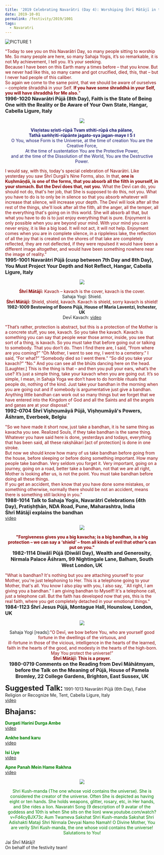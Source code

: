 ```yaml
---
title: '2019 Celebrating Navarātri (Day 4): Worshiping Śhrī Mātājī in the form of Śhrī Kuṣhmāṇḍa'
date: 2019-10-01
permalink: /festivity/2019/1001
tags:
  - Navaratri
---
```


![PICTURE 1](/images/image1.png)

<p>
<font color="DarkRed">"Today to see you on this Navarātri Day, so many people sitting to worship Me. So many people are here, so many Sahaja Yogis, it’s so remarkable, it is not My achievement, I tell you. It’s your seeking.<br>
Because I have been on this Earth many a times before – that you know. But we never had like this, so many came and got crucified, died, this, that – but I never had people of this caliber.<br>
So again we come to the same point, that we should be aware of ourselves – complete śhraddhā in your Self. <b>If you have some śhraddhā in your Self, you will have śhraddhā for Me also.</b>"</font><br>
<font size="+0"><b>1996-1020 Navarātri Pūjā (8th Day), Faith is the State of Being One with the Reality or Be Aware of Your Own State, Hangar, Cabella Ligure, Italy</b></font><br>
</p>

<div style="text-align: center"><img src="/images/image176.png" /></div>

<p style="text-align:center;">
<font color="MidNightBlue"><b>Visṛistau sṛisti-rūpā Tvam sthiti-rūpā cha pālane,<br>
Tathā saṁhṛiti-rūpānte jagato-sya jagan-maye ǁ 5 ǁ</b><br>
O You, whose Form is the Universe, at the time of creation You are the Creative Force,<br>
At the time of sustentation You are the Protective Power,<br> 
and at the time of the Dissolution of the World, You are the Destructive Power.</font><br>
</p>

<p>
<font color="DarkRed">I would say, with this, today's special celebration of Navarātri. Like yesterday you saw Śhrī Durgā's Nine Forms, also. In that, <b>one is Kuṣhmāṇḍā, is one of the forms, that you absorb all the filth in yourself, in your stomach. But the Devī does that, not you.</b> What the Devī can do, you should not do, that's her job, that She is supposed to do this, not you. What you have to do is to only be in silence so that you absorb whatever will increase that silence, will increase your depth. The Devī will look after all the rest of the things, she'll look after all the filth, all the anger, all the temper, all the everything that's going on in this world. She will absorb all that, but what you have to do is to just enjoy everything that is pure. Enjoyment is only possible when you are beyond your mind. With your mind you can never enjoy, it is like a big load. It will not act, it will not help. Enjoyment comes when you are in complete silence, in a rippleless lake, the reflection of all the joy that is created on the shores of that lake are completely reflected, they are not deflected, if they were repulsed it would have been a different image altogether, and would have been something nowhere near the image of reality."</font><br>
<font size="+0"><b>1995-1001 Navarātri Pūjā (cusp between 7th Day and 8th Day), You Must Project Your Depth and Not Reflect, Hangar, Cabella Ligure, Italy</b></font>
</p>

<div style="text-align: center"><img src="/images/image177.png" /></div>

<p style="text-align:center;">
<font color="DarkRed"><b>Śhrī Mātājī:</b> Kavach – kavach is the cover, kavach is the cover.</font><br>
Sahaja Yogi: Shield.<br>
<font color="DarkRed"><b>Śhrī Mātājī:</b> Shield, shield, kavach. Kavach is shield, sorry kavach is shield!</font><br>
<b>1982-1009 Bestowing of Boons Pūjā, House of Maria Laventzi, Irchester, UK</b><br>
Devī Kavach: <a href="https://www.youtube.com/embed/XdTzTciM-Hg?hl=en&fs=1"> video</a>
</p>

<p>
<font color="DarkRed">"That’s rather, protection is abstract, but this is a protection of the Mother is a concrete stuff, you see, kavach. So you take the kavach. Kavach is something you can say that people wear those armor, inside, you see that sort of a thing, is kavach. So you must take that before going out or talking to somebody. That you don’t do. Then I find there are, I said, “From where are you coming?” “Oh Mother, I went to see my, I went to a cemetery.” I said, “For what?” “Somebody died so I went there.” “So did you take your kavach?” “No.” And you can see all the bhūts dancing here on the head. [Laughter.]
This is the thing is that – and then you pull your ears, what’s the use? It’s just a simple thing, take your kavach when you are going out. It’s so simple, I mean, in Sahaja Yoga we don’t have to do horrible rituals that people do, nothing of the kind. Just take your bandhan in the morning when you are going out and if somebody is argumentative just give a bandhan. Anything little bandhan can work out so many things but we forget that we have entered into the Kingdom of God and all the Saints and all the angels and gaṇas are at your disposal."</font><br>
<font size="+0"><b>1992-0704 Śhrī Viṣhṇumāyā Pūjā, Viṣhṇumāyā's Powers, Āśhram, Everbeek, Belgiu</b></font>
</p>

<p>
<font color="DarkRed">"So we have made it short now, just take a bandhan, it is he same thing as kavacha you see. Realized Souls, if they take bandhan is the same thing. Whatever you have said here is done, yesterdays and todays, everything that has been said, all these rakṣhākari [act of protection] is done in one stroke.<br>
But now we should know how many of us take bandhan before going from the house, before sleeping or before doing something important. How many people take bandhan. Very seldom you forget it. Very important, going on a journey, going on a road, better take a bandhan, not that we are all right, Mother is looking after us, is not the point. You must take bandhan before doing all these things.<br> 
If you get an accident, then know that you have done some mistakes, or something otherwise, normally there should be not an accident, means there is something still lacking in you."</font><br>
<font size="+0"><b>1988-1014 Talk to Sahaja Yogis, Navarātri Celebrations (4th Day), Pratiṣhṭhān, NDA Road, Pune, Maharashtra, India<br>
Śhrī Mātājī explains the bandhan</b></font><br>
<a href="https://www.youtube.com/watch?v=DkW7L9veu6M">video</a>
</p>

<div style="text-align: center"><img src="/images/image178.png" /></div>

<p style="text-align:center;">
<font color="DarkRed"><b>"Forgiveness gives you a big kavacha; is a big bandhan, is a big protection – we can say a ‘shield’ – from all kinds of evil that other’s can put on you."</b></font><br>
<font size="+0"><b>1982-1114 Diwālī Pūjā (Diwālī Day), Wealth and Generosity, Nirmala Palace Āśhram, 99 Nightingale Lane, Balham, South West London, UK</b></font><br>
</p>

<p>
<font color="DarkRed">"What is bandhan? It's nothing but you are attaching yourself to your Mother, you're just telephoning to Her. This is a telephone going to your Mother, that's all. You know I also play with you, I also say, ``All right, I am giving you a bandhan." I am giving bandhan to Myself! It's a telephone call, just a telephone call. But the faith has developed now that yes, this is the real faith, where you get completely detached in your emotional things."</font><br>
<font size="+0"><b>1984-1123 Śhrī Jesus Pūjā, Montague Hall, Hounslow, London, UK</b></font>
</p>

<div style="text-align: center"><img src="/images/image179.png" /></div>

<p style="text-align:center;">
Sahaja Yogi [reads]:<font color="DarkRed">"O Devī, we bow before You, who are yourself good fortune in the dwellings of the virtuous, and<br>
ill-fortune in those of the vicious, intelligence in the hearts of the learned,<br>
faith in the hearts of the good, and modesty in the hearts of the high-born.<br>
May You protect the universe!”<br>
<b>Śhrī Mātājī: This is a prayer.</b></font><br>
<font size="+0"><b>1980-0719 Comments on the Reading from Devī Māhātmyam, before the Talk on the Meaning of Pūjā, House of Pamela Bromley, 22 College Gardens, Brighton, East Sussex, UK</b></font>
</p>

<font size="+2"><b>Suggested Talk:</b></font> 1991-1013 Navarātri Pūjā (6th Day), False Religion or Recognize Me, Tent, Cabella Ligure, Italy<br><a href="https://www.youtube.com/watch?time_continue=11&v=RwoLqfweBz4"> video</a><br>

<font size="+2"><b>Bhajans:</b></font>

<p>
<font color="green"><b>Durgati Harini Durga Ambe</b></font><br>
<a href="https://www.youtube.com/watch?v=8wJBzMrRPHA">video</a>
</p>

<p>
<font color="green"><b>Ankhe band karu</b></font><br>
<a href="https://www.youtube.com/watch?v=HluLtgi5ZfA"> video</a><br>
</p>

<p>
<font color="green"><b>Isi Liye</b></font><br>
<a href="https://www.youtube.com/watch?v=oFGGshAsz2Q">video</a>
</p>

<p>
<font color="green"><b>Apne Panah Mein Hame Rakhna</b></font><br>
<a href="https://www.youtube.com/watch?v=1zzMwHijwI0">video</a> 
</p>

<div style="text-align: center"><img src="/images/image180.png" /></div>

<p style="color:green; text-align:center;">
Shri Kush-manda (The one whose void contains the universe). She is considered the creator of the universe. 
Often She is depicted as having eight or ten hands. She holds weapons, glitter, rosary, etc, in Her hands, and She rides a lion. 
Navaratri Song  (9 description of 9 avatar of the goddess and 10th is when She sits on the lion)
www.youtube.com/watch?v=Fd4cyBJX73c 
Aum Twameva Sakshat 
Shri Kush-manda Sakshat Shri Adishakti Mataji Shri Nirmala Devyai Namo Namah!
O Divine Mother, You are verily Shri Kush-manda, the one whose void contains the universe!
Salutations to You!
</p>

Jai Śhrī Mātājī!<br>
On behalf of the festivity team!